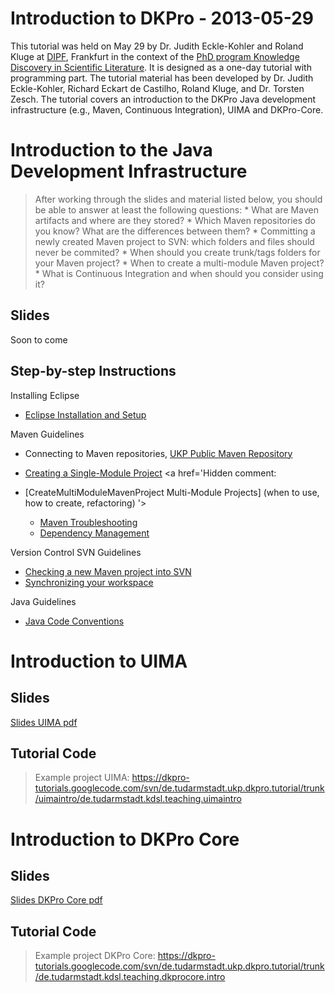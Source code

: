 # Introduction to DKPro - 2013-05-29 #
This tutorial was held on May 29 by Dr. Judith Eckle-Kohler and Roland Kluge at [DIPF](http://www.dipf.de/en/dipf-news/), Frankfurt in the context of the [PhD program Knowledge Discovery in Scientific Literature](http://www.kdsl.tu-darmstadt.de/de/knowledge-discovery-in-scientific-literature/). It is designed as a one-day tutorial with programming part. The tutorial material has been developed by Dr. Judith Eckle-Kohler, Richard Eckart de Castilho, Roland Kluge, and Dr. Torsten Zesch. The tutorial covers an introduction to the DKPro Java development infrastructure (e.g., Maven, Continuous Integration), UIMA and DKPro-Core.


# Introduction to the Java Development Infrastructure #
> After working through the slides and material listed below, you should be able to answer at least the following questions:
    * What are Maven artifacts and where are they stored?
    * Which Maven repositories do you know? What are the differences between them?
    * Committing a newly created Maven project to SVN: which folders and files should never be commited?
    * When should you create trunk/tags folders for your Maven project?
    * When to create a multi-module Maven project?
    * What is Continuous Integration and when should you consider using it?

## Slides ##

Soon to come

## Step-by-step Instructions ##

Installing Eclipse
  * [Eclipse Installation and Setup](EclipseInstallationAndSetup.md)

Maven Guidelines
  * Connecting to Maven repositories, [UKP Public Maven Repository](http://code.google.com/p/dkpro-core-asl/wiki/UkpMavenRepository)
  * [Creating a Single-Module Project](CreateSingleModuleMavenProject.md)
<a href='Hidden comment: 

* [CreateMultiModuleMavenProject Multi-Module Projects] (when to use, how to create, refactoring)
'></a>

  * [Maven Troubleshooting](MavenTroubleshooting.md)
  * [Dependency Management](MavenDependencyManagement.md)


Version Control SVN Guidelines
  * [Checking a new Maven project into SVN](CheckingInAProject.md)
  * [Synchronizing your workspace](EclipseSynchronizeWorkspace.md)

Java Guidelines

  * [Java Code Conventions](http://www.oracle.com/technetwork/java/codeconv-138413.html)

# Introduction to UIMA #

## Slides ##

[Slides UIMA pdf](https://dkpro-tutorials.googlecode.com/svn/de.tudarmstadt.ukp.dkpro.tutorial/tags/dkprointro20130529/dkproIntroUima.pdf)

## Tutorial Code ##
> Example project UIMA: https://dkpro-tutorials.googlecode.com/svn/de.tudarmstadt.ukp.dkpro.tutorial/trunk/uimaintro/de.tudarmstadt.kdsl.teaching.uimaintro

# Introduction to DKPro Core #
## Slides ##

[Slides DKPro Core pdf](https://dkpro-tutorials.googlecode.com/svn/de.tudarmstadt.ukp.dkpro.tutorial/tags/dkprointro20130529/dkproIntroCore.pdf)

## Tutorial Code ##
> Example project DKPro Core: https://dkpro-tutorials.googlecode.com/svn/de.tudarmstadt.ukp.dkpro.tutorial/trunk/de.tudarmstadt.kdsl.teaching.dkprocore.intro